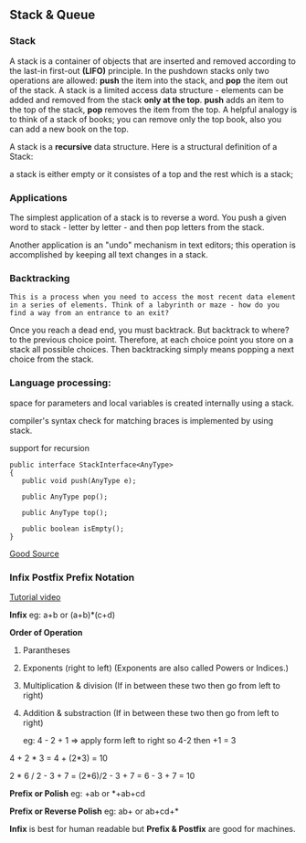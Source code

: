 ## Stack & Queue

### Stack
A stack is a container of objects that are inserted and removed according to the last-in first-out **(LIFO)** principle. In the pushdown stacks only two operations are allowed: **push** the item into the stack, and **pop** the item out of the stack. A stack is a limited access data structure - elements can be added and removed from the stack **only at the top**. **push** adds an item to the top of the stack, **pop** removes the item from the top. A helpful analogy is to think of a stack of books; you can remove only the top book, also you can add a new book on the top.

A stack is a **recursive** data structure. Here is a structural definition of a Stack:

a stack is either empty or
it consistes of a top and the rest which is a stack;

### Applications

The simplest application of a stack is to reverse a word. You push a given word to stack - letter by letter - and then pop letters from the stack.

Another application is an "undo" mechanism in text editors; this operation is accomplished by keeping all text changes in a stack.

### Backtracking
	This is a process when you need to access the most recent data element in a series of elements. Think of a labyrinth or maze - how do you find a way from an entrance to an exit?
Once you reach a dead end, you must backtrack. But backtrack to where? to the previous choice point. Therefore, at each choice point you store on a stack all possible choices. Then backtracking simply means popping a next choice from the stack.

### Language processing:
space for parameters and local variables is created internally using a stack.

compiler's syntax check for matching braces is implemented by using stack.

support for recursion

```
public interface StackInterface<AnyType>
{
   public void push(AnyType e);

   public AnyType pop();

   public AnyType top();

   public boolean isEmpty();
}
```
[Good Source](https://www.cs.cmu.edu/~adamchik/15-121/lectures/Stacks%20and%20Queues/Stacks%20and%20Queues.html)

### Infix Postfix Prefix Notation
[Tutorial video](https://www.youtube.com/watch?v=jos1Flt21is&index=19&list=PL2_aWCzGMAwI3W_JlcBbtYTwiQSsOTa6P)

**Infix** <operand> <operator> <operand>   eg: a+b  or (a+b)*(c+d)

**Order of Operation**

1. Parantheses

2. Exponents	(right to left) (Exponents are also called Powers or Indices.)

3. Multiplication & division (If in between these two then go from left to right)

4. Addition & substraction (If in between these two then go from left to right)

	eg: 4 - 2 + 1  => apply form left to right so 4-2 then +1 = 3

4 + 2 * 3 = 4 + (2*3) = 10


2 * 6 / 2 - 3 + 7 = (2*6)/2 - 3 + 7 = 6 - 3 + 7 = 10

**Prefix or Polish** <operator> <operand> <operand>   eg: +ab  or *+ab+cd

**Prefix or Reverse Polish** <operand> <operand> <operator>  eg: ab+  or ab+cd+*

**Infix** is best for human readable but **Prefix & Postfix** are good for machines.




